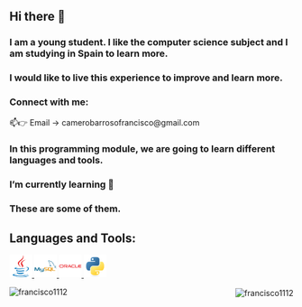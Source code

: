 <h2> Hi there 👋</h2>
 
<h3>I am a young student. I like the computer science subject and I am studying in Spain to learn more. </h3>
<h3>I would like to live this experience to improve and learn more.</h3>
<h3 align="left">Connect with me:</h3>
<p align="left">📫👉 Email -> camerobarrosofrancisco@gmail.com </p>
<h3>In this programming module, we are going to learn different languages ​​and tools.</h3>
<h3>I’m currently learning 💪</h3>
<h3> These are some of them.</h3>
<h2 align="left">Languages and Tools:</h2>
<p align="left"> <a href="https://www.java.com" target="_blank" rel="noreferrer"> <img src="https://raw.githubusercontent.com/devicons/devicon/master/icons/java/java-original.svg" alt="java" width="40" height="40"/> </a> <a href="https://www.mysql.com/" target="_blank" rel="noreferrer"> <img src="https://raw.githubusercontent.com/devicons/devicon/master/icons/mysql/mysql-original-wordmark.svg" alt="mysql" width="40" height="40"/> </a> <a href="https://www.oracle.com/" target="_blank" rel="noreferrer"> <img src="https://raw.githubusercontent.com/devicons/devicon/master/icons/oracle/oracle-original.svg" alt="oracle" width="40" height="40"/> </a> <a href="https://www.python.org" target="_blank" rel="noreferrer"> <img src="https://raw.githubusercontent.com/devicons/devicon/master/icons/python/python-original.svg" alt="python" width="40" height="40"/> </a> </p>

<p><img align="left" src="https://github-readme-stats.vercel.app/api/top-langs?username=francisco1112&show_icons=true&locale=en&layout=compact" alt="francisco1112" /></p>

<p align= "right">&nbsp;<img align="center" src="https://github-readme-stats.vercel.app/api?username=francisco1112&show_icons=true&locale=en" alt="francisco1112" /></p>
